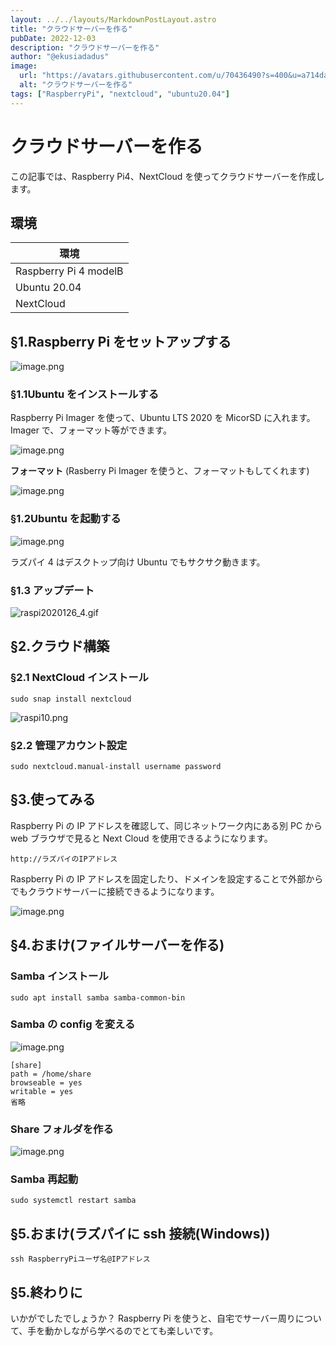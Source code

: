 ```yaml
---
layout: ../../layouts/MarkdownPostLayout.astro
title: "クラウドサーバーを作る"
pubDate: 2022-12-03
description: "クラウドサーバーを作る"
author: "@ekusiadadus"
image:
  url: "https://avatars.githubusercontent.com/u/70436490?s=400&u=a714da7802c65046265c6848887eecddfc58b5c0&v=4"
  alt: "クラウドサーバーを作る"
tags: ["RaspberryPi", "nextcloud", "ubuntu20.04"]
---
```


# クラウドサーバーを作る

この記事では、Raspberry Pi4、NextCloud を使ってクラウドサーバーを作成します。

## 環境

| 環境                  |
| --------------------- |
| Raspberry Pi 4 modelB |
| Ubuntu 20.04          |
| NextCloud             |

## §1.Raspberry Pi をセットアップする

![image.png](https://qiita-image-store.s3.ap-northeast-1.amazonaws.com/0/905557/e533a117-1679-5d87-2eeb-1a128ced85f8.png)

### §1.1Ubuntu をインストールする

Raspberry Pi Imager を使って、Ubuntu LTS 2020 を MicorSD に入れます。
Imager で、フォーマット等ができます。

![image.png](https://qiita-image-store.s3.ap-northeast-1.amazonaws.com/0/905557/016b444d-3bb8-c5e0-1c4e-1c600168cddb.png)

**フォーマット**
(Rasberry Pi Imager を使うと、フォーマットもしてくれます)

![image.png](https://qiita-image-store.s3.ap-northeast-1.amazonaws.com/0/905557/2a66700d-c1ff-f4cf-3f2c-c90f8e284ccc.png)

### §1.2Ubuntu を起動する

![image.png](https://qiita-image-store.s3.ap-northeast-1.amazonaws.com/0/905557/01ec1fe5-7d22-30ad-1639-61a9e77ce564.png)

ラズパイ 4 はデスクトップ向け Ubuntu でもサクサク動きます。

### §1.3 アップデート

![raspi2020126_4.gif](https://qiita-image-store.s3.ap-northeast-1.amazonaws.com/0/905557/07b64777-13ff-b627-5626-8c793c38348f.gif)

## §2.クラウド構築

### §2.1 NextCloud インストール

```
sudo snap install nextcloud
```

![raspi10.png](https://qiita-image-store.s3.ap-northeast-1.amazonaws.com/0/905557/ddb9336e-d39d-8695-0c82-11b7d7e01805.png)

### §2.2 管理アカウント設定

```
sudo nextcloud.manual-install username password
```

## §3.使ってみる

Raspberry Pi の IP アドレスを確認して、同じネットワーク内にある別 PC から web ブラウザで見ると Next Cloud を使用できるようになります。

```
http://ラズパイのIPアドレス
```

Raspberry Pi の IP アドレスを固定したり、ドメインを設定することで外部からでもクラウドサーバーに接続できるようになります。

![image.png](https://qiita-image-store.s3.ap-northeast-1.amazonaws.com/0/905557/35acb465-836d-14b4-6ce0-947e3efa093a.png)

## §4.おまけ(ファイルサーバーを作る)

### Samba インストール

```
sudo apt install samba samba-common-bin
```

### Samba の config を変える

![image.png](https://qiita-image-store.s3.ap-northeast-1.amazonaws.com/0/905557/2df3c2f8-080c-6288-4999-0fbc322dbb86.png)

```
[share]
path = /home/share
browseable = yes
writable = yes
省略
```

### Share フォルダを作る

![image.png](https://qiita-image-store.s3.ap-northeast-1.amazonaws.com/0/905557/4ffebd80-b908-ba04-b016-da142fcca54c.png)

### Samba 再起動

```
sudo systemctl restart samba
```

## §5.おまけ(ラズパイに ssh 接続(Windows))

```
ssh RaspberryPiユーザ名@IPアドレス
```

## §5.終わりに

いかがでしたでしょうか？
Raspberry Pi を使うと、自宅でサーバー周りについて、手を動かしながら学べるのでとても楽しいです。
